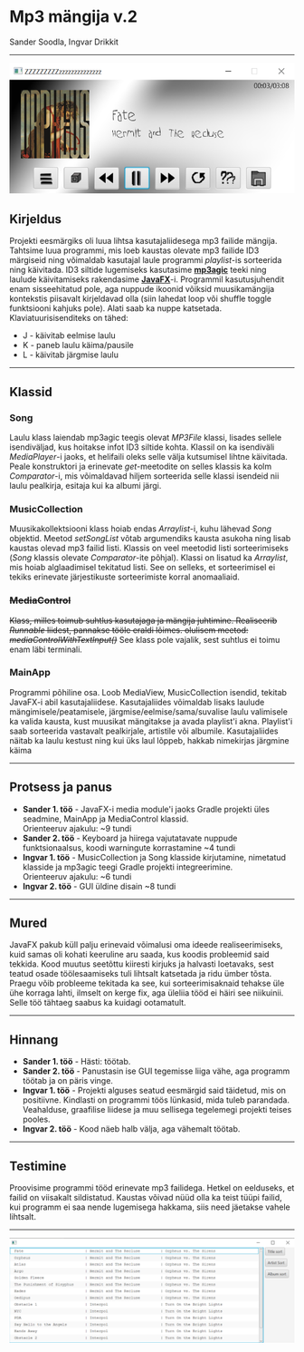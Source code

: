 # Mp3 mängija v.2
Sander Soodla, Ingvar Drikkit
***
![Näide programmist](programm_pictures/naide1.png)
## Kirjeldus
Projekti eesmärgiks oli luua lihtsa kasutajaliidesega mp3 failide mängija. Tahtsime luua programmi, mis
loeb kaustas olevate mp3 failide ID3 märgiseid ning võimaldab kasutajal laule programmi *playlist*-is sorteerida ning käivitada.
ID3 siltide lugemiseks kasutasime [**mp3agic**](https://github.com/mpatric/mp3agic) teeki ning laulude käivitamiseks rakendasime [**JavaFX**](https://openjfx.io)-i. Programmil kasutusjuhendit
enam sisseehitatud pole, aga nuppude ikoonid võiksid muusikamängija kontekstis piisavalt kirjeldavad olla (siin lahedat loop või shuffle toggle funktsiooni kahjuks pole). Alati saab ka nuppe katsetada. Klaviatuurisisenditeks on tähed:
- J - käivitab eelmise laulu
- K - paneb laulu käima/pausile
- L - käivitab järgmise laulu
***
## Klassid
### Song
Laulu klass laiendab mp3agic teegis olevat *MP3File* klassi, lisades sellele isendiväljad, kus hoitakse infot ID3 siltide 
kohta. Klassil on ka isendiväli *MediaPlayer*-i jaoks, et helifaili oleks selle välja kutsumisel lihtne käivitada. Peale 
konstruktori ja erinevate *get*-meetodite on selles klassis ka kolm *Comparator*-i, mis võimaldavad hiljem sorteerida 
selle klassi isendeid nii laulu pealkirja, esitaja kui ka albumi järgi.
### MusicCollection
Muusikakollektsiooni klass hoiab endas *Arraylist*-i, kuhu lähevad *Song* objektid. Meetod *setSongList* võtab argumendiks
kausta asukoha ning lisab kaustas olevad mp3 failid listi. Klassis on veel meetodid listi sorteerimiseks (*Song* klassis olevate *Comparator*-ite põhjal).
Klassi on lisatud ka *Arraylist*, mis hoiab alglaadimisel tekitatud listi. See on selleks, et sorteerimisel ei tekiks erinevate järjestikuste sorteerimiste korral anomaaliaid.
### ~~MediaControl~~
~~Klass, milles toimub suhtlus kasutajaga ja mängija juhtimine.
Realiseerib *Runnable* liidest, pannakse tööle eraldi lõimes.
olulisem meetod:
*mediaControlWithTextInput()*~~
See klass pole vajalik, sest suhtlus ei toimu enam läbi terminali.
### MainApp
Programmi põhiline osa. Loob MediaView, MusicCollection isendid, tekitab JavaFX-i abil kasutajaliidese. 
Kasutajaliides võimaldab lisaks laulude mängimisele/peatamisele, järgmise/eelmise/sama/suvalise laulu valimisele ka valida kausta, 
kust muusikat mängitakse ja avada playlist'i akna. Playlist'i saab sorteerida vastavalt pealkirjale, artistile või albumile. 
Kasutajaliides näitab ka laulu kestust ning kui üks laul lõppeb, hakkab nimekirjas järgmine käima
***
## Protsess ja panus
- **Sander 1. töö** - JavaFX-i media module'i jaoks Gradle projekti üles seadmine, MainApp ja MediaControl klassid.\
Orienteeruv ajakulu: ~9 tundi
- **Sander 2. töö** - Keyboard ja hiirega vajutatavate nuppude funktsionaalsus, koodi warningute korrastamine ~4 tundi
- **Ingvar 1. töö** - MusicCollection ja Song klasside kirjutamine, nimetatud klasside ja mp3agic teegi Gradle projekti integreerimine.\
  Orienteeruv ajakulu: ~6 tundi
- **Ingvar 2. töö** - GUI üldine disain ~8 tundi
***
## Mured
JavaFX pakub küll palju erinevaid võimalusi oma ideede realiseerimiseks, kuid samas oli kohati keeruline aru saada, kus koodis probleemid said tekkida.
Kood muutus seetõttu kiiresti kirjuks ja halvasti loetavaks, sest teatud osade töölesaamiseks tuli lihtsalt katsetada ja ridu ümber tõsta. Praegu võib probleeme tekitada ka see, kui sorteerimisaknaid tehakse üle ühe korraga lahti, ilmselt on kerge fix, aga üleliia tööd ei häiri see niikuinii.
Selle töö tähtaeg saabus ka kuidagi ootamatult.
***
## Hinnang
- **Sander 1. töö** - Hästi: töötab.
- **Sander 2. töö** - Panustasin ise GUI tegemisse liiga vähe, aga programm töötab ja on päris vinge.
- **Ingvar 1. töö** - Projekti alguses seatud eesmärgid said täidetud, mis on positiivne. Kindlasti on programmi töös lünkasid, 
  mida tuleb parandada. Veahalduse, graafilise liidese ja muu sellisega tegelemegi projekti teises pooles.
- **Ingvar 2. töö** - Kood näeb halb välja, aga vähemalt töötab.
***
## Testimine
Proovisime programmi tööd erinevate mp3 failidega. Hetkel on eelduseks, et failid on viisakalt 
sildistatud. Kaustas võivad nüüd olla ka teist tüüpi failid, kui programm ei saa nende lugemisega hakkama, siis need jäetakse vahele lihtsalt.
***
![Näide programmist 2](programm_pictures/naide2.png)
